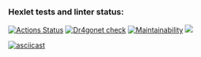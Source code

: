 ### Hexlet tests and linter status:
[![Actions Status](https://github.com/Dr4gonet/php-project-48/workflows/hexlet-check/badge.svg)](https://github.com/Dr4gonet/php-project-48/actions)   [![Dr4gonet check](https://github.com/Dr4gonet/php-project-48/actions/workflows/Dr4gonet-check.yml/badge.svg)](https://github.com/Dr4gonet/php-project-48/actions/workflows/Dr4gonet-check.yml)    [![Maintainability](https://api.codeclimate.com/v1/badges/8afd181cb573d5905e96/maintainability)](https://codeclimate.com/github/Dr4gonet/php-project-48/maintainability)       <a href="https://codeclimate.com/github/Dr4gonet/php-project-48/test_coverage"><img src="https://api.codeclimate.com/v1/badges/8afd181cb573d5905e96/test_coverage" /></a>

[![asciicast](https://asciinema.org/a/3ZWPneMDEOqNTzS7AvanfTUV9.svg)](https://asciinema.org/a/3ZWPneMDEOqNTzS7AvanfTUV9)
